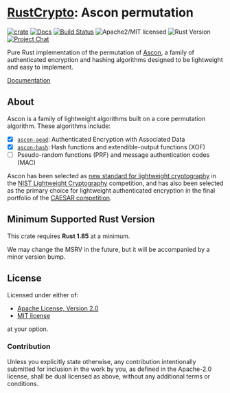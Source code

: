 # [RustCrypto]: Ascon permutation

[![crate][crate-image]][crate-link]
[![Docs][docs-image]][docs-link]
[![Build Status][build-image]][build-link]
![Apache2/MIT licensed][license-image]
![Rust Version][rustc-image]
[![Project Chat][chat-image]][chat-link]

Pure Rust implementation of the permutation of [Ascon], a family of
authenticated encryption and hashing algorithms designed to be lightweight and
easy to implement.

[Documentation][docs-link]

## About

Ascon is a family of lightweight algorithms built on a core permutation
algorithm. These algorithms include:

- [x] [`ascon-aead`]: Authenticated Encryption with Associated Data
- [x] [`ascon-hash`]: Hash functions and extendible-output functions (XOF)
- [ ] Pseudo-random functions (PRF) and message authentication codes (MAC)

Ascon has been selected as [new standard for lightweight cryptography] in the
[NIST Lightweight Cryptography] competition, and has also been selected as the
primary choice for lightweight authenticated encryption in the final
portfolio of the [CAESAR competition].

## Minimum Supported Rust Version

This crate requires **Rust 1.85** at a minimum.

We may change the MSRV in the future, but it will be accompanied by a minor
version bump.

## License

Licensed under either of:

- [Apache License, Version 2.0](http://www.apache.org/licenses/LICENSE-2.0)
- [MIT license](http://opensource.org/licenses/MIT)

at your option.

### Contribution

Unless you explicitly state otherwise, any contribution intentionally submitted
for inclusion in the work by you, as defined in the Apache-2.0 license, shall be
dual licensed as above, without any additional terms or conditions.

[//]: # (badges)

[crate-image]: https://img.shields.io/crates/v/ascon
[crate-link]: https://crates.io/crates/ascon
[docs-image]: https://docs.rs/ascon/badge.svg
[docs-link]: https://docs.rs/ascon/
[build-image]: https://github.com/RustCrypto/sponges/actions/workflows/ascon.yml/badge.svg
[build-link]: https://github.com/RustCrypto/sponges/actions/workflows/ascon.yml
[license-image]: https://img.shields.io/badge/license-Apache2.0/MIT-blue.svg
[rustc-image]: https://img.shields.io/badge/rustc-1.85+-blue.svg
[chat-image]: https://img.shields.io/badge/zulip-join_chat-blue.svg
[chat-link]: https://rustcrypto.zulipchat.com/#narrow/stream/369879-sponges

[//]: # (links)

[`ascon-aead`]: https://github.com/RustCrypto/AEADs/tree/master/ascon-aead
[`ascon-hash`]: https://github.com/RustCrypto/hashes/tree/master/ascon-hash
[RustCrypto]: https://github.com/rustcrypto
[Ascon]: https://ascon.iaik.tugraz.at/
[New standard for lightweight cryptography]: https://www.nist.gov/news-events/news/2023/02/nist-selects-lightweight-cryptography-algorithms-protect-small-devices
[NIST Lightweight Cryptography]: https://csrc.nist.gov/projects/lightweight-cryptography/finalists
[CAESAR competition]: https://competitions.cr.yp.to/caesar-submissions.html
